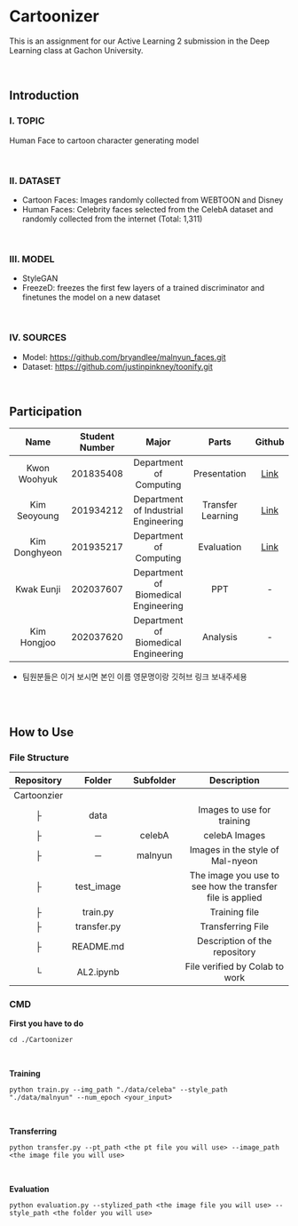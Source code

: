 # Cartoonizer

This is an assignment for our Active Learning 2 submission in the Deep Learning class at Gachon University.

<br>

## Introduction

### I. TOPIC
Human Face to cartoon character generating model

<br>

### II. DATASET
* Cartoon Faces: Images randomly collected from WEBTOON and Disney
* Human Faces: Celebrity faces selected from the CelebA dataset and randomly collected from the internet (Total: 1,311)

<br>

### III. MODEL
* StyleGAN
* FreezeD: freezes the first few layers of a trained discriminator and finetunes the model on a new dataset

<br>

### IV. SOURCES
* Model: https://github.com/bryandlee/malnyun_faces.git
* Dataset: https://github.com/justinpinkney/toonify.git

<br>

## Participation
| Name | Student Number | Major | Parts | Github |
| :---: | :---: | :---: | :---: | :---: |
| Kwon Woohyuk | 201835408 | Department of Computing | Presentation | [Link](https://github.com/Hongsi-Taste) |
| Kim Seoyoung | 201934212 | Department of Industrial Engineering | Transfer Learning | [Link](https://github.com/ksysy) |
| Kim Donghyeon | 201935217 | Department of Computing | Evaluation | [Link](https://github.com/eastlighting1) |
| Kwak Eunji | 202037607 | Department of Biomedical Engineering | PPT | - |
| Kim Hongjoo | 202037620 | Department of Biomedical Engineering | Analysis | - |

* 팀원분들은 이거 보시면 본인 이름 영문명이랑 깃허브 링크 보내주세용

<br>
<br>

## How to Use

### File Structure

| Repository | Folder | Subfolder | Description |
| :---: | :---: | :---: | :---: |
|Cartoonzier | | | |
| ├ | data | | Images to use for training |
| ├ | ─ | celebA | celebA Images |
| ├ | ─ | malnyun | Images in the style of Mal-nyeon |
| ├ | test_image | | The image you use to see how the transfer file is applied |
| ├ | train.py	| | Training file |
| ├ | transfer.py	| | Transferring File |
| ├ | README.md	| | Description of the repository |
| └ | AL2.ipynb	| | File verified by Colab to work |



### CMD

<b> First you have to do </b>

```console
cd ./Cartoonizer
```

<br>

<b> Training </b>

```console
python train.py --img_path "./data/celeba" --style_path "./data/malnyun" --num_epoch <your_input>
```

<br>

<b> Transferring </b>

```console
python transfer.py --pt_path <the pt file you will use> --image_path <the image file you will use>
```

<br>

<b> Evaluation </b>

```console
python evaluation.py --stylized_path <the image file you will use> --style_path <the folder you will use>
```
